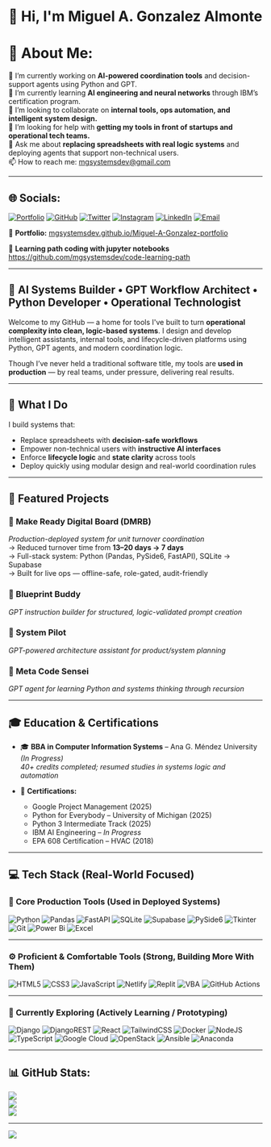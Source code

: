 # 👋 Hi, I'm Miguel A. Gonzalez Almonte

# 💫 About Me:
🔭 I’m currently working on **AI-powered coordination tools** and decision-support agents using Python and GPT.<br>
🌱 I’m currently learning **AI engineering and neural networks** through IBM’s certification program.<br>
👯 I’m looking to collaborate on **internal tools, ops automation, and intelligent system design.**<br>
🤔 I’m looking for help with **getting my tools in front of startups and operational tech teams.**<br>
💬 Ask me about **replacing spreadsheets with real logic systems** and deploying agents that support non-technical users.<br>
📫 How to reach me: [mgsystemsdev@gmail.com](mailto:mgsystemsdev@gmail.com)

---

## 🌐 Socials:

[![Portfolio](https://img.shields.io/badge/Portfolio-000000?style=for-the-badge&logo=About.me&logoColor=white)](https://mgsystemsdev.github.io/Miguel-A-Gonzalez-portfolio/)
[![GitHub](https://img.shields.io/badge/GitHub-100000?style=for-the-badge&logo=github&logoColor=white)](https://github.com/mgsystemsdev)
[![Twitter](https://img.shields.io/badge/Twitter-%231DA1F2.svg?style=for-the-badge&logo=Twitter&logoColor=white)](https://x.com/mg_sytems_dev)
[![Instagram](https://img.shields.io/badge/Instagram-%23E4405F.svg?style=for-the-badge&logo=Instagram&logoColor=white)](https://www.instagram.com/mg_system_dev/)
[![LinkedIn](https://img.shields.io/badge/LinkedIn-%230077B5.svg?style=for-the-badge&logo=linkedin&logoColor=white)](https://linkedin.com/in/miguel-gonzalez-8a389791)
[![Email](https://img.shields.io/badge/Email-D14836?style=for-the-badge&logo=gmail&logoColor=white)](mailto:mg.systems.dev@gmail.com)


📁 **Portfolio:** [mgsystemsdev.github.io/Miguel-A-Gonzalez-portfolio](https://mgsystemsdev.github.io/Miguel-A-Gonzalez-portfolio)

📁 **Learning path coding with jupyter notebooks**  https://github.com/mgsystemsdev/code-learning-path

---

## 🧠 AI Systems Builder • GPT Workflow Architect • Python Developer • Operational Technologist

Welcome to my GitHub — a home for tools I've built to turn **operational complexity into clean, logic-based systems**. I design and develop intelligent assistants, internal tools, and lifecycle-driven platforms using Python, GPT agents, and modern coordination logic.

Though I’ve never held a traditional software title, my tools are **used in production** — by real teams, under pressure, delivering real results.

---

## 🔧 What I Do

I build systems that:
- Replace spreadsheets with **decision-safe workflows**
- Empower non-technical users with **instructive AI interfaces**
- Enforce **lifecycle logic** and **state clarity** across tools
- Deploy quickly using modular design and real-world coordination rules

---

## 🚀 Featured Projects

### 🔹 Make Ready Digital Board (DMRB)
*Production-deployed system for unit turnover coordination*  
→ Reduced turnover time from **13–20 days → 7 days**  
→ Full-stack system: Python (Pandas, PySide6, FastAPI), SQLite → Supabase  
→ Built for live ops — offline-safe, role-gated, audit-friendly

### 🔹 Blueprint Buddy
*GPT instruction builder for structured, logic-validated prompt creation*

### 🔹 System Pilot
*GPT-powered architecture assistant for product/system planning*

### 🔹 Meta Code Sensei
*GPT agent for learning Python and systems thinking through recursion*

---

## 🎓 Education & Certifications

- 🎓 **BBA in Computer Information Systems** – Ana G. Méndez University *(In Progress)*  
  *40+ credits completed; resumed studies in systems logic and automation*

- 🧾 **Certifications:**
  - Google Project Management (2025)
  - Python for Everybody – University of Michigan (2025)
  - Python 3 Intermediate Track (2025)
  - IBM AI Engineering – *In Progress*
  - EPA 608 Certification – HVAC (2018)

---

## 💻 Tech Stack (Real-World Focused)

### 🧠 Core Production Tools (Used in Deployed Systems)
![Python](https://img.shields.io/badge/python-3670A0?style=for-the-badge&logo=python&logoColor=ffdd54)
![Pandas](https://img.shields.io/badge/pandas-%23150458.svg?style=for-the-badge&logo=pandas&logoColor=white)
![FastAPI](https://img.shields.io/badge/FastAPI-005571?style=for-the-badge&logo=fastapi)
![SQLite](https://img.shields.io/badge/sqlite-%2307405e.svg?style=for-the-badge&logo=sqlite&logoColor=white)
![Supabase](https://img.shields.io/badge/Supabase-3ECF8E?style=for-the-badge&logo=supabase&logoColor=white)
![PySide6](https://img.shields.io/badge/PySide6-%23121011.svg?style=for-the-badge&logo=qt&logoColor=white)
![Tkinter](https://img.shields.io/badge/Tkinter-%23323330.svg?style=for-the-badge&logo=python&logoColor=white)
![Git](https://img.shields.io/badge/git-%23F05033.svg?style=for-the-badge&logo=git&logoColor=white)
![Power Bi](https://img.shields.io/badge/power_bi-F2C811?style=for-the-badge&logo=powerbi&logoColor=black)
![Excel](https://img.shields.io/badge/Excel-A4C639?style=for-the-badge&logo=microsoft-excel&logoColor=white)

---

### ⚙️ Proficient & Comfortable Tools (Strong, Building More With Them)
![HTML5](https://img.shields.io/badge/html5-%23E34F26.svg?style=for-the-badge&logo=html5&logoColor=white)
![CSS3](https://img.shields.io/badge/css3-%231572B6.svg?style=for-the-badge&logo=css3&logoColor=white)
![JavaScript](https://img.shields.io/badge/javascript-%23323330.svg?style=for-the-badge&logo=javascript&logoColor=%23F7DF1E)
![Netlify](https://img.shields.io/badge/netlify-%23000000.svg?style=for-the-badge&logo=netlify&logoColor=#00C7B7)
![Replit](https://img.shields.io/badge/Replit-667881?style=for-the-badge&logo=replit&logoColor=white)
![VBA](https://img.shields.io/badge/VBA-003B49?style=for-the-badge&logo=microsoft-excel&logoColor=white)
![GitHub Actions](https://img.shields.io/badge/github%20actions-%232671E5.svg?style=for-the-badge&logo=githubactions&logoColor=white)

---

### 🧪 Currently Exploring (Actively Learning / Prototyping)
![Django](https://img.shields.io/badge/django-%23092E20.svg?style=for-the-badge&logo=django&logoColor=white)
![DjangoREST](https://img.shields.io/badge/DJANGO-REST-ff1709?style=for-the-badge&logo=django&logoColor=white&color=ff1709&labelColor=gray)
![React](https://img.shields.io/badge/react-%2320232a.svg?style=for-the-badge&logo=react&logoColor=%2361DAFB)
![TailwindCSS](https://img.shields.io/badge/tailwindcss-%2338B2AC.svg?style=for-the-badge&logo=tailwind-css&logoColor=white)
![Docker](https://img.shields.io/badge/docker-%230db7ed.svg?style=for-the-badge&logo=docker&logoColor=white)
![NodeJS](https://img.shields.io/badge/node.js-6DA55F?style=for-the-badge&logo=node.js&logoColor=white)
![TypeScript](https://img.shields.io/badge/typescript-%23007ACC.svg?style=for-the-badge&logo=typescript&logoColor=white)
![Google Cloud](https://img.shields.io/badge/GoogleCloud-%234285F4.svg?style=for-the-badge&logo=google-cloud&logoColor=white)
![OpenStack](https://img.shields.io/badge/Openstack-%23f01742.svg?style=for-the-badge&logo=openstack&logoColor=white)
![Ansible](https://img.shields.io/badge/ansible-%231A1918.svg?style=for-the-badge&logo=ansible&logoColor=white)
![Anaconda](https://img.shields.io/badge/Anaconda-%2344A833.svg?style=for-the-badge&logo=anaconda&logoColor=white)


---

## 📊 GitHub Stats:
![](https://github-readme-stats.vercel.app/api?username=mgsystemsdev&theme=dark&hide_border=false&include_all_commits=true&count_private=true)<br/>
![](https://nirzak-streak-stats.vercel.app/?user=mgsystemsdev&theme=dark&hide_border=false)<br/>
![](https://github-readme-stats.vercel.app/api/top-langs/?username=mgsystemsdev&theme=dark&hide_border=false&include_all_commits=true&count_private=true&layout=compact)

---

[![](https://visitcount.itsvg.in/api?id=mgsystemsdev&icon=0&color=0)](https://visitcount.itsvg.in)

<!-- Proudly created with GPRM ( https://gprm.itsvg.in ) -->

<!--
**mgsystemsdev/mgsystemsdev** is a ✨ _special_ ✨ repository because its `README.md` (this file) appears on your GitHub profile.

Here are some ideas to get you started:

- 🔭 I’m currently working on ...
- 🌱 I’m currently learning ...
- 👯 I’m looking to collaborate on ...
- 🤔 I’m looking for help with ...
- 💬 Ask me about ...
- 📫 How to reach me: ...
- 😄 Pronouns: ...
- ⚡ Fun fact: ...
-->
